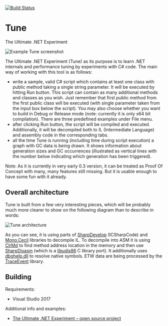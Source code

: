 [![Build Status](https://gritstep.visualstudio.com/Tune/_apis/build/status/kkokosa.Tune)](https://gritstep.visualstudio.com/Tune/_build/latest?definitionId=1)

# Tune
The Ultimate .NET Experiment

![Example Tune screenshot](/Docs/tune_screenshot01.png)

The Ultimate .NET Experiment (Tune) as its purpose is to learn .NET internals and performance tuning by experiments with C# code. The main way of working with this tool is as follows:
* write a sample, valid C# script which contains at least one class with public method taking a single string parameter. It will be executed by hitting Run button. This script can contain as many additional methods and classes as you wish. Just remember that first public method from the first public class will be executed (with single parameter taken from the input box below the script). You may also choose whether you want to build in Debug or Release mode (note: currently it is only x64 bit compilation). There are three predefined examples under File menu.
* after clicking Run button, the script will be compiled and executed. Additionally, it will be decompiled both to IL (Intermediate Language) and assembly code in the corresponding tabs.
* all the time Tune is running (including time during script execution) a graph with GC data is being drawn. It shows information about generation sizes and GC occurrences (illustrated as vertical lines with the number below indicating which generation has been triggered).

Note: As it is currently in very early 0.3 version, it can be treated as Proof Of Concept with many, many features still missing. But it is usable enough to have some fun with it already.

## Overall architecture

Tune is built from a few very interesting pieces, which will be probably much more clearer to show on the following diagram than to describe in words:

![Tune architecture](/Docs/tune_architecture.png)

As you can see, it is using parts of [SharpDevelop](http://www.icsharpcode.net/) (ICSharpCode) and [Mono.Cecil](http://www.mono-project.com/docs/tools+libraries/libraries/Mono.Cecil/) libraries to decompile IL. To decompile into ASM it is using [ClrMd](https://github.com/Microsoft/clrmd) to find method address location in the memory and then use [SharpDisasm](https://sharpdisasm.codeplex.com/) (which is a [libudis86](http://udis86.sourceforge.net/) C library port). It additionally uses [dbghelp.dll](https://msdn.microsoft.com/en-us/library/windows/desktop/ms679309) to resolve native symbols. ETW data are being processed by the [TraceEvent](https://www.nuget.org/packages/Microsoft.Diagnostics.Tracing.TraceEvent/) library.

## Building

Requirements:
* Visual Studio 2017

Additional info and examples:
* [The Ultimate .NET Experiment – open source project](http://tooslowexception.com/the-ultimate-net-experiment-project/)